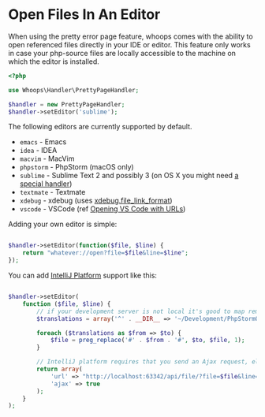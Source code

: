# Open Files In An Editor

When using the pretty error page feature, whoops comes with the ability to
open referenced files directly in your IDE or editor.
This feature only works in case your php-source files are locally accessible to the machine on which the editor is installed.

```php
<?php

use Whoops\Handler\PrettyPageHandler;

$handler = new PrettyPageHandler;
$handler->setEditor('sublime');
```

The following editors are currently supported by default.

- `emacs`    - Emacs
- `idea`     - IDEA
- `macvim`   - MacVim
- `phpstorm` - PhpStorm (macOS only)
- `sublime`  - Sublime Text 2 and possibly 3 (on OS X you might need [a special handler](https://github.com/saetia/sublime-url-protocol-mac))
- `textmate` - Textmate
- `xdebug`   - xdebug (uses [xdebug.file_link_format](http://xdebug.org/docs/all_settings#file_link_format))
- `vscode`   - VSCode (ref [Opening VS Code with URLs](https://code.visualstudio.com/docs/editor/command-line#_opening-vs-code-with-urls))

Adding your own editor is simple:

```php

$handler->setEditor(function($file, $line) {
    return "whatever://open?file=$file&line=$line";
});

```

You can add [IntelliJ Platform](https://github.com/pinepain/PhpStormOpener#phpstormopener) support like this:
```php

$handler->setEditor(
    function ($file, $line) {
        // if your development server is not local it's good to map remote files to local
        $translations = array('^' . __DIR__ => '~/Development/PhpStormOpener'); // change to your path

        foreach ($translations as $from => $to) {
            $file = preg_replace('#' . $from . '#', $to, $file, 1);
        }

        // IntelliJ platform requires that you send an Ajax request, else the browser will quit the page
        return array(
            'url' => "http://localhost:63342/api/file/?file=$file&line=$line",
            'ajax' => true
        );
    }
);

```
